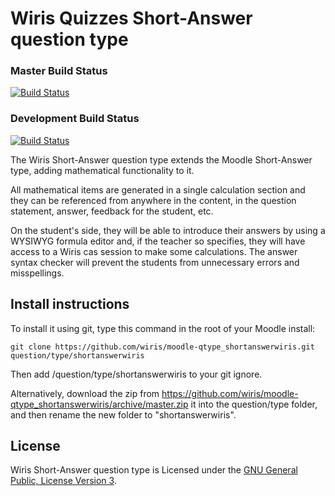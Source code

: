 # Wiris Quizzes Short-Answer question type
### Master Build Status
[![Build Status](https://travis-ci.org/wiris/moodle-qtype_shortanswerwiris.svg?branch=master)](https://travis-ci.org/wiris/moodle-qtype_shortanswerwiris)
### Development Build Status
[![Build Status](https://travis-ci.org/wiris/moodle-qtype_shortanswerwiris.svg?branch=development)](https://travis-ci.org/wiris/moodle-qtype_shortanswerwiris)

The Wiris Short-Answer question type extends the Moodle Short-Answer type, adding mathematical functionality to it.

All mathematical items are generated in a single calculation section and they can be referenced from anywhere in the content, in the question statement, answer, feedback for the student, etc.

On the student's side, they will be able to introduce their answers by using a WYSIWYG formula editor and, if the teacher so specifies, they will have access to a Wiris cas session to make some calculations. The answer syntax checker will prevent the students from unnecessary errors and misspellings.

## Install instructions

To install it using git, type this command in the root of your Moodle install:
```
git clone https://github.com/wiris/moodle-qtype_shortanswerwiris.git question/type/shortanswerwiris
```
Then add /question/type/shortanswerwiris to your git ignore.

Alternatively, download the zip from <https://github.com/wiris/moodle-qtype_shortanswerwiris/archive/master.zip> it into the question/type folder, and then rename the new folder to "shortanswerwiris".

## License

Wiris Short-Answer question type is Licensed under the [GNU General Public, License Version 3](https://www.gnu.org/licenses/gpl-3.0.en.html).
